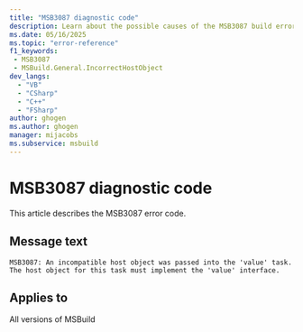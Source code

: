 ```yaml
---
title: "MSB3087 diagnostic code"
description: Learn about the possible causes of the MSB3087 build error, and get troubleshooting tips.
ms.date: 05/16/2025
ms.topic: "error-reference"
f1_keywords:
 - MSB3087
 - MSBuild.General.IncorrectHostObject
dev_langs:
  - "VB"
  - "CSharp"
  - "C++"
  - "FSharp"
author: ghogen
ms.author: ghogen
manager: mijacobs
ms.subservice: msbuild
---
```


# MSB3087 diagnostic code

<!-- :::ErrorDefinitionDescription::: -->
<!-- :::editable-content name="introDescription"::: -->
This article describes the MSB3087 error code.
<!-- :::editable-content-end::: -->

## Message text

<!-- :::editable-content name="messageText"::: -->
`MSB3087: An incompatible host object was passed into the 'value' task.  The host object for this task must implement the 'value' interface.`
<!-- :::editable-content-end::: -->
<!-- MSB3087: An incompatible host object was passed into the "{0}" task.  The host object for this task must implement the "{1}" interface. -->

<!-- :::editable-content name="postOutputDescription"::: -->
<!--
{StrBegin="MSB3087: "}
-->
<!-- :::editable-content-end::: -->
<!-- :::ErrorDefinitionDescription-end::: -->

## Applies to

All versions of MSBuild
